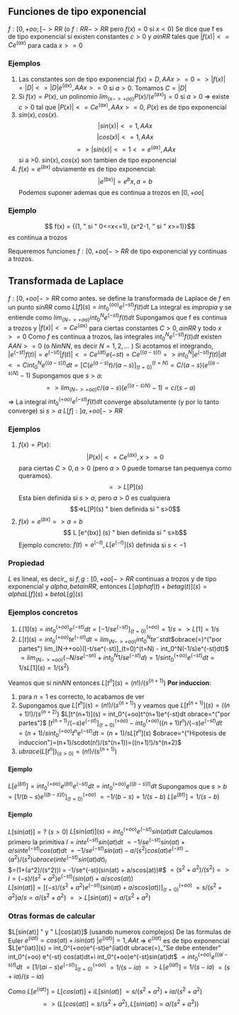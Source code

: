 ## Funciones de tipo exponencial
$f : [0, +oo;[ -> RR$ (o $f: RR->RR$ pero $f(x)=0$ si $x<0$)
Se dice que f es de tipo exponencial si existen constantes $c>0$ y $a in RR$ tales que $|f(x)| <= Ce^(ax)$ para cada $x >=0$

### Ejemplos
1. Las constantes son de tipo exponencial $f(x)=D, AA x>=0 => |f(x)|=|D| <= |D| e^(ax), AAx>=0$   si $a>0$. Tomamos $C=|D|$
2. Si $f(x)=P(x)$, un polinomio $lim_(x->+oo)P(x)/(e^(ax))=0$ si $a>0$ => existe $c>0$ tal que $|P(x)| <=Ce^(ax), AAx>=0$, $P(x)$ es de tipo exponencial
3. $sin(x), cos(x).$ $$ |sin(x)| <=1, AAx $$ $$|cos(x)| <=1, AAx$$ $$ => |sin(x)| <= 1 <= e^(ax), AAx$$ si a >0. $sin(x), cos(x)$ son tambien de tipo exponencial
4. $f(x) = e^(bx)$ obviamente es de tipo exponencial: $$|e^(bx)| = e^bx, a = b $$ 
Podemos suponer ademas que es continua a trozos en $[0, +oo[$ 
### Ejemplo
$$ f(x) = {(1, " si " 0<=x<=1), (x^2-1, " si " x>=1)}$$
es continua a trozos

Requeremos funciones $f:[0,+oo[ -> RR$ de tipo exponencial yy continuas a trozos.

## Transformada de Laplace
$f: [0, +oo[->RR$ como antes. se define la transformada de Laplace de $f$ en un punto $s in RR$ como $L[f](s)=int_0^(oo)e^(-st)f(t)dt$ 
La integral es *impropia* y se entiende como $lim_(N->+oo) int_0^Ne^(-st)f(t)dt$ 
Supongamos que f es continua a trozos y $|f(x)| <= Ce^(ax)$ para ciertas constantes $C>0, a in RR$ y todo $x>=0$ 
Como $f$ es continua a trozos, las integrales $int_0^N e^(-st)f(t)dt$ existen $AA N>=0$ (o $N in NN$, es decir $N=1,2,...$ )
Si acotamos el integrando, $|e^(-st)f(t)| = e^(-st) |f(t)| <= Ce^(at)e(-st)=Ce^((a-s)t) => int_0^N |e^(-st)f(t)|dt <= C int_0^Ne^((a-s)t)dt = [C(e^(a-s)t)/(a-s)]_(t=0)^(t=N) = C/(a-s)(e^((a-s)N) -1)$
Supongamos que $s>a$: $$ => lim_(N->+oo)c/(a-s)(e^((a-s)N)-1) = c/(s-a)$$
=> La integral $int_0^(+oo) e^(-st)f(t)dt$ converge absolutamente (y por lo tanto converge) si $s>a$ $L[f]: ] a, +oo [  -> RR$ 

### Ejemplos
1. $f(x) = P(x)$: $$ |P(x)| <= Ce^(ax), x>=0$$ para ciertas $C>0, a>0$ (pero $a>0$ puede tomarse tan pequenya como queramos).$$ => L[P](s)$$ Esta bien definida si $s>a$, pero $a>0$ es cualquiera $$=>L[P](s) " bien definida si " s>0$$
2. $f(x)=e^(bx) => a=b$ $$ L [e^(bx)] (s) " bien definida si " s>b$$
Ejemplo concreto: $f(t)=e^(-t), L[e^(-t)](s)$ definida si $s< -1$ 

### Propiedad
$L$ es lineal, es decir,, si $f,g: [0, +oo[->RR$ continuas a trozos y de tipo exponencial y $alpha, beta in RR$, entonces $L[alphaf(t)+betag(t)](s)=alphaL[f](s) + betaL[g](s)$ 

### Ejemplos concretos
1. $L[1](s)=int_0^(+oo)e^(-st)dt=[-1/se^(-st)]_(t=0)^(+oo) = 1/s => L[1] = 1/s$ 
2. $L[t](s) = int_0^(+oo)te^(-st) dt = lim_(N->+oo)int_0^Nte^-stdt$$obrace(=)^("por partes") lim_(N->+oo)([-t/se^(-st)]_(t=0)^(t=N) - int_0^N(-1/s)e^(-st)dt)$ $= lim_(N->+oo)(-N/se^(-sn)+int_0^N1/se^(-st)d)$$=1/sint_0^(+oo)e^(-st)dt=1/sL[1](s) = 1/(s^2)$

Veamos que si $n in NN$ entonces $L[t^n](s)=(n!)/(s^(n+1))$ 
**Por induccion**:
1. para $n=1$ es correcto, lo acabamos de ver
2. Supongamos que $L[t^n](s) = (n!)/(s^(n+1))$ y veamos que $L[t^(n+1)](s)=((n+1)!)/(s^(n+2))$ $L[t^(n+1)](s) = int_0^(+oo)t^(n+1)e^(-st)dt obrace=^("por partes")$ $[t^(n+1)/(-s)e^(-st)]_(t=0)^(+oo) - int_0^(+oo)((n+1)t^n)/(-s)e^(-st)dt$  $=(n+1)/s int_0^(+oo)t^ne^(-st)dt=(n+1)/sL[t^n](s)$ $obrace=^("Hipotesis de induccion")=(n+1)/scdot(n!)/(s^(n+1))=((n+1)!)/s^(n+2)$ 
3. $ubrace(L[t^n])_(s>0) = (n!)/(s^(n+1))$

#### Ejemplo
$L[e^(bt)] = int_0^(+oo)e^(bt)e^(-st)dt=int_0^(+oo)e^((b-s)t)dt$ 
Supongamos que $s>b$ 
$= [1/(b-s)e^((b-s)t)]^(+oo)_(t=0)$
$=-1/(b-s)=1/(s-b)$
$L[e^(bt)]=1/(s-b)$

#### Ejemplo
$L[sin(at)] = ?$ ($s>0$)
$L[sin(at)](s) = int_0^(+oo)e^(-st)sin(at)dt$
Calculamos primero la primitiva
$I = inte^(-st)sin(at)dt$
$=-1/se^(-st)sin(at)+a/s inte^(-st)cos(at)dt$
$= -1/se^(-st)sin(at)-a/(s^2)cos(at)e^(-st)-(a^2)/(s^2) ubrace(inte^(-st)sin(at)dt)_I$  
$=(1+(a^2)/(s^2))I = -1/se^(-st)(sin(at) + a/scos(at))#$
$= (s^2+a^2)/(s^2) => I = (-s)/(s^2+a^2)e^(-st)(sin(at)+a/s cos(at))$  
$L[sin(at)] = [(-s)/(s^2+a^2)e^(-st)(sin(at) + a/s cos(at))]_(t=0)^(+oo)$ 
$= s/(s^2+a^2)a/s=a/(s^2+a^2)$ 
$=>L[sin(at)]=a/(s^2+a^2)$ 
### Otras formas de calcular
$L[sin(at)] " y " L[cos(at)]$ 
(usando numeros complejos)
De las formulas de Euler
$e^(iat) = cos(at) + isin(at)$ 
$|e^(iat)|=1, AA t$ 
=> $e^(iat)$ es de tipo exponencial
$L[e^(iat)](s) = int_0^(+oo)e^(-st)e^(iat)dt ubrace(=)_"Se debe entender" int_0^(+oo) e^(-st) cos(at)dt+i int_0^(+oo)e^(-st)sin(at)dt$ 
$= int_0^(+oo) e^((ai-s)t)dt$
$=[1/(ai-s)e^(-st)]_(t=0)^(+oo)$ 
$=1/(s-ia)$
$=>L[e^(iat)]=1/(s-ia)$
$=(s+ia)/(s-ia)$

Como $L[e^(iat)] = L[cos(at)] +iL[sin(at)]$ 
$=s/(s^2+a^2) + i a/(s^2 + a^2)$
$$=> {(L[cos(at)]=s/(s^2+a^2), L[sin(at)]=a/(s^2+a^2))}$$  
